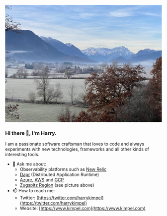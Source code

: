 ![Zugspitz region](background-fall-web.jpg)

### Hi there 👋, I'm Harry.

I am a passionate software craftsman that loves to code and always experiments with new technologies, frameworks and all other kinds of interesting tools.

- 💬 Ask me about:
     - Observability platforms such as [New Relic](https://www.newrelic.com)
     - [Dapr](https://dapr.io/) (Distributed Application Runtime)
     - [Azure](https://azure.microsoft.com/en-us/), [AWS](https://aws.amazon.com/) and [GCP](https://cloud.google.com/)
     - [Zugspitz Region](https://www.zugspitz-region.de/) (see picture above)
- 📫 How to reach me:
     - Twitter: [https://twitter.com/harrykimpel](https://twitter.com/harrykimpel)
     - Website: [https://www.kimpel.com](https://www.kimpel.com)

<!--
**harrykimpel/harrykimpel** is a ✨ _special_ ✨ repository because its `README.md` (this file) appears on your GitHub profile.

Here are some ideas to get you started:

- 🔭 I’m currently working on ...
- 🌱 I’m currently learning ...
- 👯 I’m looking to collaborate on ...
- 🤔 I’m looking for help with ...
- 💬 Ask me about ...
- 📫 How to reach me: ...
- 😄 Pronouns: ...
- ⚡ Fun fact: ...
-->
